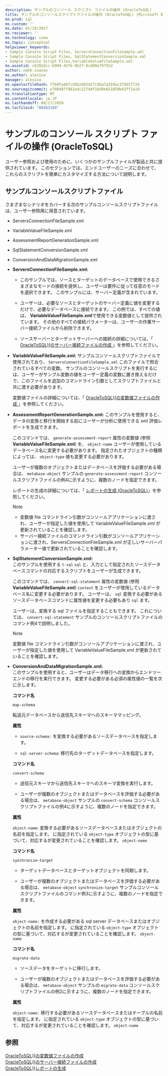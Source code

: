 ```yaml
---
description: サンプルのコンソール スクリプト ファイルの操作 (OracleToSQL)
title: サンプルのコンソールスクリプトファイルの操作 (OracleToSQL) |Microsoft Docs
ms.prod: sql
ms.custom: ''
ms.date: 01/19/2017
ms.reviewer: ''
ms.technology: ssma
ms.topic: conceptual
helpviewer_keywords:
- Sample Console Script Files, ServersConnectionFileSample.xml
- Sample Console Script Files, SqlStatementConversionSample.xml
- Sample Console Script Files,VariableValueFileSample.xml
ms.assetid: c6202dcc-b994-457b-9b2f-0cd89e79792d
author: nahk-ivanov
ms.author: alexiva
manager: alexiva
ms.openlocfilehash: f7b9fa46fcd5b24b5427c4ba7a359ac37565f724
ms.sourcegitcommit: e700497f962e4c2274df16d9e651059b42ff1a10
ms.translationtype: MT
ms.contentlocale: ja-JP
ms.lasthandoff: 08/17/2020
ms.locfileid: "88463184"
---
```

# <a name="working-with-the-sample-console-script-files-oracletosql"></a>サンプルのコンソール スクリプト ファイルの操作 (OracleToSQL)
ユーザー参照および使用のために、いくつかのサンプルファイルが製品と共に提供されています。 このセクションでは、エンドユーザーのニーズに合わせて、これらのスクリプトを簡単にカスタマイズする方法について説明します。  
  
## <a name="sample-console-script-files"></a>サンプルコンソールスクリプトファイル  
さまざまなシナリオをカバーする次のサンプルコンソールスクリプトファイルは、ユーザー参照用に用意されています。  
  
-   ServersConnectionFileSample.xml  
  
-   VariableValueFileSample.xml  
  
-   AssessmentReportGenerationSample.xml  
  
-   SqlStatementConversionSample.xml  
  
-   ConversionAndDataMigrationSample.xml  
  
-   **ServersConnectionFileSample.xml:**  
  
    -   このサンプルでは、ソースとターゲットのデータベースで使用できるさまざまなモードの接続を提供し、ユーザーは要件に従って任意のモードを選択できます。 このサンプルには、サーバー定義が含まれています。  
  
    -   ユーザーは、必要なソースとターゲットのサーバー定義に値を変更するだけで、必要なデータベースに接続できます。 この例では、すべての値は、 **VariableValueFileSample.xml**で使用できる変数値として提供されています。  その他のすべての接続パラメーターは、ユーザーの作業サーバー接続ファイルから削除できます。  
  
    -   ソースサーバーとターゲットサーバーへの接続の詳細については、「 [OracleToSQL&#41;&#40;のサーバー接続ファイルの作成 ](../../ssma/oracle/creating-the-server-connection-files-oracletosql.md) 」を参照してください。  
  
-   **VariableValueFileSample.xml:** サンプルコンソールスクリプトファイルで使用されており、 `ServersConnectionFileSample.xml` このファイルで照合されているすべての変数。 サンプルのコンソールスクリプトを実行するには、ユーザーがサンプル変数の値をユーザー定義の変数に置き換えるだけで、このファイルを追加のコマンドライン引数としてスクリプトファイルと共に渡す必要があります。  
  
    変数値ファイルの詳細については、「 [OracleToSQL&#41;&#40;の変数値ファイルの作成 ](../../ssma/oracle/creating-variable-value-files-oracletosql.md)」を参照してください。  
  
-   **AssessmentReportGenerationSample.xml:** このサンプルを使用すると、データの変換と移行を開始する前にユーザーが分析に使用できる xml 評価レポートを生成できます。  
  
    このコマンドでは、 `generate-assessment-report` 属性の変数値 (参照 **VariableValueFileSample.xml**) を、 `object-name` ユーザーが使用しているデータベース名に変更する必要があります。 指定されたオブジェクトの種類によっては、 `object-type` 値も変更する必要があります。  
  
    ユーザーが複数のオブジェクトまたはデータベースを評価する必要がある場合は、 `metabase-object` サンプルの `generate-assessment-report` コンソールスクリプトファイルの例4に示すように、複数のノードを指定できます。  
  
    レポートの生成の詳細については、「 [レポートの生成 &#40;OracleToSQL&#41;](../../ssma/oracle/generating-reports-oracletosql.md)」を参照してください。  
  
    > [!NOTE]  
    > -   変数値 file コマンドライン引数がコンソールアプリケーションに渡され、ユーザーが指定した値を使用して VariableValueFileSample.xml が更新されていることを確認します。  
    > -   サーバー接続ファイルのコマンドライン引数がコンソールアプリケーションに渡され、ServersConnectionFileSample.xml が正しいサーバーパラメーター値で更新されていることを確認します。  
  
-   **SqlStatementConversionSample.xml:**  
    このサンプルを使用する `t-sql` `sql` と、入力として指定されたソースデータベースコマンドの対応するスクリプトをユーザーが生成できます。  
  
    このコマンドでは、 `convert-sql-statement` 属性の変数値 (参照 **VariableValueFileSample.xml**) `context` をユーザーが使用しているデータベース名に変更する必要があります。 ユーザーは、 `sql` 変換する必要があるソースデータベースコマンドに属性値を変更する必要もあり `sql` ます。  
  
    ユーザーは、変換する sql ファイルを指定することもできます。 これについては、 `convert-sql-statement` サンプルのコンソールスクリプトファイルのコマンド例4で説明しました。  
  
    > [!NOTE]  
    > 変数値 file コマンドライン引数がコンソールアプリケーションに渡され、ユーザーが指定した値を使用して VariableValueFileSample.xml が更新されていることを確認します。  
  
-   **ConversionAndDataMigrationSample.xml:**  
     このサンプルを使用すると、ユーザーはデータ移行への変換からエンドツーエンドの移行を実行できます。 変更する必要がある必須の属性値の一覧を次に示します。  
  
    **コマンド名**  
  
    `map-schema`  
  
    転送元データベースから送信先スキーマへのスキーママッピング。  
  
    **属性**  
  
    -   `source-schema:` を変換する必要があるソースデータベースを指定します。  
  
    -   `sql-server-schema`: 移行先のターゲットデータベースを指定します。  
  
    **コマンド名**  
  
    `convert-schema`  
  
    -   送信元スキーマから送信先スキーマへのスキーマ変換を実行します。  
  
    -   ユーザーが複数のオブジェクトまたはデータベースを評価する必要がある場合は、 `metabase-object` サンプルの `convert-schema` コンソールスクリプトファイルの例4に示すように、複数のノードを指定できます。  
  
    **属性**  
  
    `object-name`: 変換する必要があるソースデータベースまたはオブジェクトの名前を指定します。 に指定されている `object-type` オブジェクトの型に基づいて、対応するが変更されていることを確認します。 `object-name`  
  
    **コマンド名**  
  
    `synchronize-target`  
  
    -   ターゲットデータベースとターゲットオブジェクトを同期します。  
  
    -   ユーザーが複数のオブジェクトまたはデータベースを評価する必要がある場合は、 `metabase-object` `synchronize-target` サンプルコンソールスクリプトファイルのコマンド例3に示すように、複数のノードを指定できます。  
  
    **属性**  
  
    `object-name:` を作成する必要がある sql server データベースまたはオブジェクトの名前を指定します。 に指定されている `object-type` オブジェクトの型に基づいて、対応するが変更されていることを確認します。 `object-name`  
  
    **コマンド名**  
  
    `migrate-data`  
  
    -   ソースデータをターゲットに移行します。  
  
    -   ユーザーが複数のオブジェクトまたはデータベースを評価する必要がある場合は、 `metabase-object` サンプルの `migrate-data` コンソールスクリプトファイルの例2に示すように、複数のノードを指定できます。  
  
    **属性**  
  
    `object-name:` 移行する必要があるソースデータベースまたはテーブルの名前を指定します。 に指定されている `object-type` オブジェクトの型に基づいて、対応するが変更されていることを確認します。 `object-name`  
  
## <a name="see-also"></a>参照  
[OracleToSQL&#41;&#40;の変数値ファイルの作成 ](../../ssma/oracle/creating-variable-value-files-oracletosql.md)  
[OracleToSQL&#41;&#40;のサーバー接続ファイルの作成 ](../../ssma/oracle/creating-the-server-connection-files-oracletosql.md)  
[OracleToSQL&#41;&#40;レポートの生成 ](../../ssma/oracle/generating-reports-oracletosql.md)  
  
